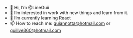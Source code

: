 - 👋 Hi, I’m @LineGuii
- 👀 I’m interested in work with new things and learn from it.
- 🌱 I’m currently learning React 
- 📫 How to reach me: guiannotta@hotmail.com or guilive360@hotmail.com


<!---
LineGuii/LineGuii is a ✨ special ✨ repository because its `README.md` (this file) appears on your GitHub profile.
You can click the Preview link to take a look at your changes.
--->
